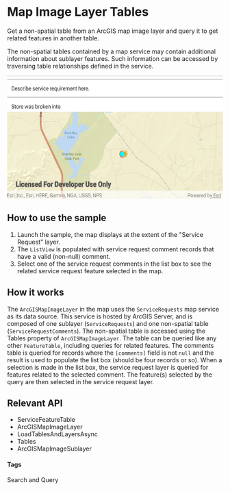 # Map Image Layer Tables
Get a non-spatial table from an ArcGIS map image layer and query it to get related features in another table.

The non-spatial tables contained by a map service may contain additional information about sublayer features. Such information can be accessed by traversing table relationships defined in the service.

![Map Image Layer Tables App](map-image-layer-tables.png)

## How to use the sample
1. Launch the sample, the map displays at the extent of the "Service Request" layer.
1. The `ListView` is populated with service request comment records that have a valid (non-null) comment.
1. Select one of the service request comments in the list box to see the related service request feature selected in the map.

## How it works
The `ArcGISMapImageLayer` in the map uses the `ServiceRequests` map service as its data source. This service is hosted by ArcGIS Server, and is composed of one sublayer (`ServiceRequests`) and one non-spatial table (`ServiceRequestComments`). The non-spatial table is accessed using the Tables property of `ArcGISMapImageLayer`. The table can be queried like any other `FeatureTable`, including queries for related features. The comments table is queried for records where the `[comments]` field is not `null` and the result is used to populate the list box (should be four records or so). When a selection is made in the list box, the service request layer is queried for features related to the selected comment. The feature(s) selected by the query are then selected in the service request layer.

## Relevant API
* ServiceFeatureTable
* ArcGISMapImageLayer
* LoadTablesAndLayersAsync
* Tables
* ArcGISMapImageSublayer

#### Tags
Search and Query
